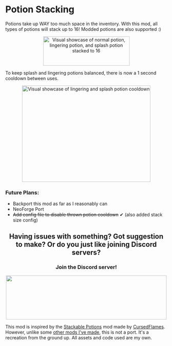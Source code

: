 # Potion Stacking

Potions take up WAY too much space in the inventory. With this mod, all types of potions will stack up to 16! Modded potions are also supported :)

<p align="center">
<a align="center"><img src="https://i.imgur.com/1OnTY4J.png" alt="Visual showcase of normal potion, lingering potion, and splash potion stacked to 16" width="269" height="91"></a>
</p>

To keep splash and lingering potions balanced, there is now a 1 second cooldown between uses.

<p align="center">
<a align="center"><img src="https://i.imgur.com/MoVzC2V.gif" alt="Visual showcase of lingering and splash potion cooldown" width="400" height="300"></a>
</p>

### Future Plans:
- Backport this mod as far as I reasonably can
- NeoForge Port
- ~~Add config file to disable thrown potion cooldown~~ ✔ (also added stack size config)

## <p align="center">Having issues with something? Got suggestion to make? Or do you just like joining Discord servers?
### <p align="center">Join the Discord server! </p>

<p align="center">
<a align="center" title="https://discord.gg/K6ubtsGQHT" href="https://discord.gg/K6ubtsGQHT"><img src="https://cdn.modrinth.com/data/cached_images/7e1937b6f30f595539ef11a362b2bea4df1cf4b1.png" alt="" width="500" height="137"></a>
</p>

This mod is inspired by the [Stackable Potions](https://modrinth.com/mod/stackablepotions) mod made by [CursedFlames](https://modrinth.com/user/CursedFlames). However, unlike some [other mods I've made](https://modrinth.com/user/proxi), this is not a port. It's a recreation from the ground up. All assets and code used are my own.
